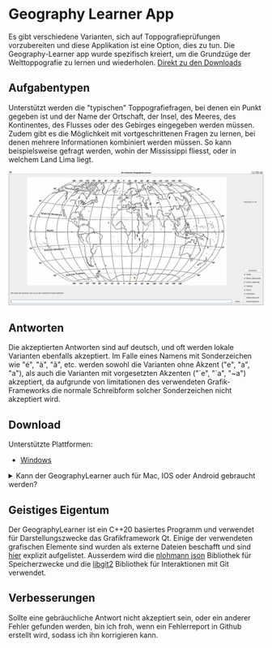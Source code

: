 # Geography Learner App
Es gibt verschiedene Varianten, sich auf Toppografieprüfungen vorzubereiten und diese Applikation ist eine Option, dies zu tun.
Die Geography-Learner app wurde spezifisch kreiert, um die Grundzüge der Welttoppografie zu lernen und wiederholen.
[Direkt zu den Downloads](#Download)
## Aufgabentypen
Unterstützt werden die "typischen" Toppografiefragen, bei denen ein Punkt gegeben ist und der Name der Ortschaft, der Insel,
des Meeres, des Kontinentes, des Flusses oder des Gebirges eingegeben werden müssen.
Zudem gibt es die Möglichkeit mit vortgeschrittenen Fragen zu lernen, bei denen mehrere Informationen kombiniert werden müssen.
So kann beispielsweise gefragt werden, wohin der Mississippi fliesst, oder in welchem Land Lima liegt.

[![Geography Learner](PreviewImage.png)](PreviewImage.png)

## Antworten
Die akzeptierten Antworten sind auf deutsch, und oft werden lokale Varianten ebenfalls akzeptiert.
Im Falle eines Namens mit Sonderzeichen wie "é", "à", "ã", etc. werden sowohl die Varianten ohne Akzent ("e", "a", "a"),
als auch die Varianten mit vorgesetzten Akzenten ("´e", "`a", "~a") akzeptiert,
da aufgrunde von limitationen des verwendeten Grafik-Frameworks die normale Schreibform solcher Sonderzeichen nicht akzeptiert wird.

## Download
Unterstützte Plattformen:
* [Windows](Installer/Geography-Learner.msi)
  
<details><summary>Kann der GeographyLearner auch für Mac, IOS oder Android gebraucht werden?</summary>


  Der GeographyLearner ist __zurzeit leider nur für Windows__ direkt als Downloadlink erhältlich.
  
  Grundsätzlich ist die Antwort aber *ja*.
  Die Ressourcen sind auf dieser Seite vorhanden und können für alle dieser Plattformen *lokal kompilliert* werden.

  <details><summary><h5>Lokal kompilieren</h5></summary>
  
1. Lade das vollständige `GeographyLearner` Repository herunter 
2. Lade den [Qt Creator](https://www.qt.io/download) auf das zu verwendende Gerät herunter & installiere die Applikation (die Standardinstallation reicht aus)
3. Wähle eines der folgenden:
   * Grafische Installation
      1. Öffne die Qt Creator app
      2. Öffne ein existierendes Projekt, indem du die `CMakeLists.txt` datei aus dem Repository auswählst
      3. Konfiguriere das Projekt, indem du nur das `Release`-Target auswählst
      4. Im `Build`-Menu wähle `Build Project`
      5. Die ausführbare Datei befindet sich nun unter 'build/\[Compilername\]/GeographyLearner'
   * Installation über die Command Line (NICHT EMPFOHLEN)
      1. Öffne ein terminal, das Zugang zur Qt installation und dem zur Installation passenden C++ Compiler hat
      2. Versichere dich, das `CMake` installiert ist
      3. Wechsle in den `GeographyLearner`-Ordner 
      4. Ist `ninja` installiert:
         1. Führe `cmake -DCMAKE_BUILD_TYPE=Release -S. -Bbuild -G Ninja` aus
         2. Führe `ninja -C build` aus
      5. Ansonsten:
         1. Führe `cmake -DCMAKE_BUILD_TYPE=Release -S. -Bbuild` aus
         2. Führe `cmake --build build` aus
      6. Die ausführbare Datei befindet sich nun unter 'build/GeographyLearner'

</details>
  
</details>

## Geistiges Eigentum
Der GeographyLearner ist ein C++20 basiertes Programm und verwendet für Darstellungszwecke das Grafikframework Qt. Einige der verwendeten grafischen Elemente sind wurden als externe Dateien beschafft und sind [hier](Data/Attributions.md) explizit aufgelistet. Ausserdem wird die [nlohmann json](https://github.com/nlohmann/json?tab=readme-ov-file) Bibliothek für Speicherzwecke und die [libgit2](https://github.com/libgit2/libgit2?tab=readme-ov-file) Bibliothek für Interaktionen mit Git verwendet.

## Verbesserungen
Sollte eine gebräuchliche Antwort nicht akzeptiert sein, oder ein anderer Fehler gefunden werden,
bin ich froh, wenn ein Fehlerreport in Github erstellt wird, sodass ich ihn korrigieren kann.
